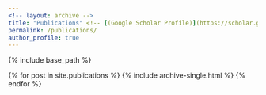 ```yaml
---
<!-- layout: archive -->
title: "Publications" <!-- [(Google Scholar Profile)](https://scholar.google.com/citations?user=Ixg9n-EAAAAJ&hl=en)" -->
permalink: /publications/
author_profile: true
---
```


<!-- [[Google Scholar Profile]](https://scholar.google.com/citations?user=Ixg9n-EAAAAJ&hl=en) 
{% if author.googlescholar %}
  You can also find my articles on <u><a href="{{author.googlescholar}}">my Google Scholar profile</a>.</u>
{% endif %}
-->
{% include base_path %}

{% for post in site.publications %}
  {% include archive-single.html %}
{% endfor %}
